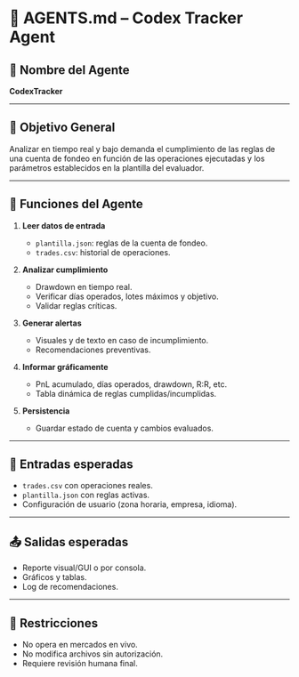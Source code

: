 # 🧠 AGENTS.md – Codex Tracker Agent

## 📌 Nombre del Agente
**CodexTracker**

---

## 🎯 Objetivo General
Analizar en tiempo real y bajo demanda el cumplimiento de las reglas de una cuenta de fondeo en función de las operaciones ejecutadas y los parámetros establecidos en la plantilla del evaluador.

---

## 🧩 Funciones del Agente

1. **Leer datos de entrada**
   - `plantilla.json`: reglas de la cuenta de fondeo.
   - `trades.csv`: historial de operaciones.

2. **Analizar cumplimiento**
   - Drawdown en tiempo real.
   - Verificar días operados, lotes máximos y objetivo.
   - Validar reglas críticas.

3. **Generar alertas**
   - Visuales y de texto en caso de incumplimiento.
   - Recomendaciones preventivas.

4. **Informar gráficamente**
   - PnL acumulado, días operados, drawdown, R:R, etc.
   - Tabla dinámica de reglas cumplidas/incumplidas.

5. **Persistencia**
   - Guardar estado de cuenta y cambios evaluados.

---

## 🧾 Entradas esperadas
- `trades.csv` con operaciones reales.
- `plantilla.json` con reglas activas.
- Configuración de usuario (zona horaria, empresa, idioma).

---

## 📤 Salidas esperadas
- Reporte visual/GUI o por consola.
- Gráficos y tablas.
- Log de recomendaciones.

---

## 🔐 Restricciones
- No opera en mercados en vivo.
- No modifica archivos sin autorización.
- Requiere revisión humana final.

